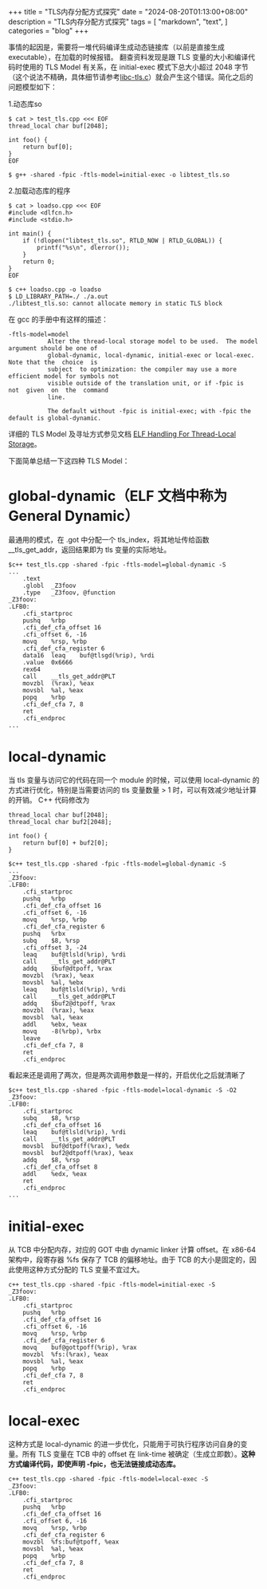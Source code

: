 +++
title = "TLS内存分配方式探究"
date = "2024-08-20T01:13:00+08:00"
description = "TLS内存分配方式探究"
tags = [
    "markdown",
    "text",
]
categories = "blog"
+++

事情的起因是，需要将一堆代码编译生成动态链接库（以前是直接生成 executable），在加载的时候报错。
翻查资料发现是跟 TLS 变量的大小和编译代码时使用的 TLS Model 有关系，在 initial-exec 模式下总大小超过 2048 字节（这个说法不精确，具体细节请参考[libc-tls.c](https://github.com/lattera/glibc/blob/895ef79e04a953cac1493863bcae29ad85657ee1/csu/libc-tls.c#L57)）就会产生这个错误。简化之后的问题模型如下：

1.动态库so
```
$ cat > test_tls.cpp <<< EOF
thread_local char buf[2048];

int foo() {
    return buf[0];
}
EOF

$ g++ -shared -fpic -ftls-model=initial-exec -o libtest_tls.so
```
2.加载动态库的程序
```
$ cat > loadso.cpp <<< EOF
#include <dlfcn.h>
#include <stdio.h>

int main() {
    if (!dlopen("libtest_tls.so", RTLD_NOW | RTLD_GLOBAL)) {
        printf("%s\n", dlerror());
    }
    return 0;
}
EOF

$ c++ loadso.cpp -o loadso
$ LD_LIBRARY_PATH=./ ./a.out
./libtest_tls.so: cannot allocate memory in static TLS block
```

在 gcc 的手册中有这样的描述：

```
-ftls-model=model
           Alter the thread-local storage model to be used.  The model argument should be one of
           global-dynamic, local-dynamic, initial-exec or local-exec.  Note that the  choice  is
           subject  to optimization: the compiler may use a more efficient model for symbols not
           visible outside of the translation unit, or if -fpic is  not  given  on  the  command
           line.

           The default without -fpic is initial-exec; with -fpic the default is global-dynamic.
```

详细的 TLS Model 及寻址方式参见文档 [ELF Handling For Thread-Local Storage](https://www.akkadia.org/drepper/tls.pdf "ELF Handling For Thread-Local Storage")。

下面简单总结一下这四种 TLS Model：

# global-dynamic（ELF 文档中称为 General Dynamic）
最通用的模式，在 .got 中分配一个 tls_index，将其地址传给函数 __tls_get_addr，返回结果即为 tls 变量的实际地址。
```
$c++ test_tls.cpp -shared -fpic -ftls-model=global-dynamic -S
...
	.text
	.globl	_Z3foov
	.type	_Z3foov, @function
_Z3foov:
.LFB0:
	.cfi_startproc
	pushq	%rbp
	.cfi_def_cfa_offset 16
	.cfi_offset 6, -16
	movq	%rsp, %rbp
	.cfi_def_cfa_register 6
	data16	leaq	buf@tlsgd(%rip), %rdi
	.value	0x6666
	rex64
	call	__tls_get_addr@PLT
	movzbl	(%rax), %eax
	movsbl	%al, %eax
	popq	%rbp
	.cfi_def_cfa 7, 8
	ret
	.cfi_endproc
...
```

# local-dynamic
当 tls 变量与访问它的代码在同一个 module 的时候，可以使用 local-dynamic 的方式进行优化，特别是当需要访问的 tls 变量数量 > 1 时，可以有效减少地址计算的开销。
C++ 代码修改为
```
thread_local char buf[2048];
thread_local char buf2[2048];

int foo() {
    return buf[0] + buf2[0];
}
```

```
$c++ test_tls.cpp -shared -fpic -ftls-model=global-dynamic -S
...
_Z3foov:
.LFB0:
	.cfi_startproc
	pushq	%rbp
	.cfi_def_cfa_offset 16
	.cfi_offset 6, -16
	movq	%rsp, %rbp
	.cfi_def_cfa_register 6
	pushq	%rbx
	subq	$8, %rsp
	.cfi_offset 3, -24
	leaq	buf@tlsld(%rip), %rdi
	call	__tls_get_addr@PLT
	addq	$buf@dtpoff, %rax
	movzbl	(%rax), %eax
	movsbl	%al, %ebx
	leaq	buf@tlsld(%rip), %rdi
	call	__tls_get_addr@PLT
	addq	$buf2@dtpoff, %rax
	movzbl	(%rax), %eax
	movsbl	%al, %eax
	addl	%ebx, %eax
	movq	-8(%rbp), %rbx
	leave
	.cfi_def_cfa 7, 8
	ret
	.cfi_endproc
```

看起来还是调用了两次，但是两次调用参数是一样的，开启优化之后就清晰了

```
$c++ test_tls.cpp -shared -fpic -ftls-model=local-dynamic -S -O2
_Z3foov:
.LFB0:
	.cfi_startproc
	subq	$8, %rsp
	.cfi_def_cfa_offset 16
	leaq	buf@tlsld(%rip), %rdi
	call	__tls_get_addr@PLT
	movsbl	buf@dtpoff(%rax), %edx
	movsbl	buf2@dtpoff(%rax), %eax
	addq	$8, %rsp
	.cfi_def_cfa_offset 8
	addl	%edx, %eax
	ret
	.cfi_endproc
...

```

# initial-exec
从 TCB 中分配内存，对应的 GOT 中由 dynamic linker 计算 offset。在 x86-64 架构中，段寄存器 %fs 保存了 TCB 的偏移地址。由于 TCB 的大小是固定的，因此使用这种方式分配的 TLS 变量不宜过大。

```
c++ test_tls.cpp -shared -fpic -ftls-model=initial-exec -S
_Z3foov:
.LFB0:
	.cfi_startproc
	pushq	%rbp
	.cfi_def_cfa_offset 16
	.cfi_offset 6, -16
	movq	%rsp, %rbp
	.cfi_def_cfa_register 6
	movq	buf@gottpoff(%rip), %rax
	movzbl	%fs:(%rax), %eax
	movsbl	%al, %eax
	popq	%rbp
	.cfi_def_cfa 7, 8
	ret
	.cfi_endproc
```

# local-exec
这种方式是 local-dynamic 的进一步优化，只能用于可执行程序访问自身的变量。所有 TLS 变量在 TCB 中的 offset 在 link-time 被确定（生成立即数）。**这种方式编译代码，即使声明 -fpic，也无法链接成动态库。**

```
c++ test_tls.cpp -shared -fpic -ftls-model=local-exec -S
_Z3foov:
.LFB0:
	.cfi_startproc
	pushq	%rbp
	.cfi_def_cfa_offset 16
	.cfi_offset 6, -16
	movq	%rsp, %rbp
	.cfi_def_cfa_register 6
	movzbl	%fs:buf@tpoff, %eax
	movsbl	%al, %eax
	popq	%rbp
	.cfi_def_cfa 7, 8
	ret
	.cfi_endproc
```